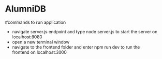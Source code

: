 # AlumniDB

#commands to run application
  - navigate server.js endpoint and type node server.js to start the server on localhost:8080
  - open a new terminal window
  - navigate to the frontend folder and enter npm run dev to run the frontend on localhost:3000 
